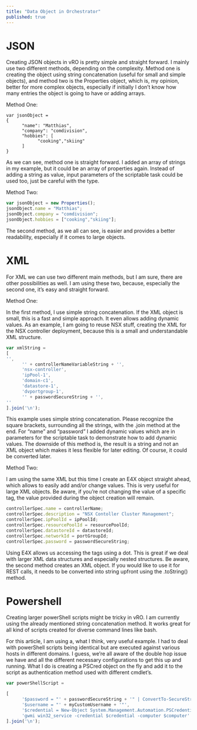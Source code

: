 ```yaml
---
title: "Data Object in Orchestrator"
published: true
---
```


# JSON

Creating JSON objects in vRO is pretty simple and straight forward. I mainly use two different methods, depending on the complexity. Method one is creating the object using string concatenation (useful for small and simple objects), and method two is the Properties object, which is, my opinion, better for more complex objects, especially if initially I don’t know how many entries the object is going to have or adding arrays.

Method One:
```javascipt
var jsonObject =
{
      "name": "Matthias",
      "company": "comdivision",
      "hobbies": [
            "cooking","skiing"
      ]
}
```

As we can see, method one is straight forward. I added an array of strings in my example, but it could be an array of properties again. Instead of adding a string as value, input parameters of the scriptable task could be used too, just be careful with the type.

Method Two:
```javascript
var jsonObject = new Properties();
jsonObject.name = "Matthias";
jsonObject.company = "comdivision";
jsonObject.hobbies = ["cooking","skiing"];
```

The second method, as we all can see, is easier and provides a better readability, especially if it comes to large objects.

# XML

For XML we can use two different main methods, but I am sure, there are other possibilities as well. I am using these two, because, especially the second one, it’s easy and straight forward.

Method One:

In the first method, I use simple string concatenation. If the XML object is small, this is a fast and simple approach. It even allows adding dynamic values. As an example, I am going to reuse NSX stuff, creating the XML for the NSX controller deployment, because this is a small and understandable XML structure.

```javascript
var xmlString =
[
'',
      '' + controllerNameVariableString + '',
      'nsx-controller',
      'ipPool-1',
      'domain-c1',
      'datastore-1',
      'dvportgroup-1',
      '' + passwordSecureString + '',
''
].join('\n');
```
This example uses simple string concatenation. Please recognize the square brackets, surrounding all the strings, with the .join method at the end. For “name” and “password” I added dynamic values which are in parameters for the scriptable task to demonstrate how to add dynamic values. The downside of this method is, the result is a string and not an XML object which makes it less flexible for later editing. Of course, it could be converted later.

Method Two:

I am using the same XML but this time I create an E4X object straight ahead, which allows to easily add and/or change values. This is very useful for large XML objects. Be aware, if you’re not changing the value of a specific tag, the value provided during the object creation will remain.

```javascript
controllerSpec.name = controllerName;
controllerSpec.description = "NSX Contoller Cluster Management";
controllerSpec.ipPoolId = ipPoolId;
controllerSpec.resourcePoolId = resourcePoolId;
controllerSpec.datastoreId = datastoreId;
controllerSpec.networkId = portGroupId;
controllerSpec.password = passwordSecureString;
```

Using E4X allows us accessing the tags using a dot. This is great if we deal with larger XML data structures and especially nested structures. Be aware, the second method creates an XML object. If you would like to use it for REST calls, it needs to be converted into string upfront using the .toString() method. 

# Powershell
Creating larger powerShell scripts might be tricky in vRO. I am currently using the already mentioned string concatenation method. It works great for all kind of scripts created for diverse command lines like bash.

For this article, I am using a, what I think, very useful example. I had to deal with powerShell scripts being identical but are executed against various hosts in different domains. I guess, we’re all aware of the double hop issue we have and all the different necessary configurations to get this up and running. What I do is creating a PSCred object on the fly and add it to the script as authentication method used with different cmdlet’s.


```javascript
var powerShellScript =

[
      '$password = "' + passwordSecureString + '" | ConvertTo-SecureString -asPlainText -Force',
      '$username = "' + myCustomUsername + '"',
      '$credential = New-Object System.Management.Automation.PSCredential($username,$password)',
      'gwmi win32_service -credential $credential -computer $computer'
].join('\n');
```





















